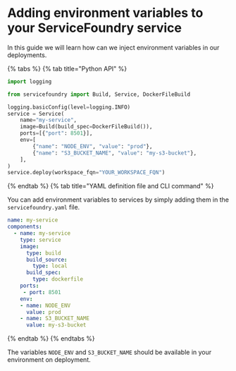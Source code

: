 # Adding environment variables to your ServiceFoundry service

In this guide we will learn how can we inject environment variables in our deployments.

{% tabs %}
{% tab title="Python API" %}

```python
import logging

from servicefoundry import Build, Service, DockerFileBuild

logging.basicConfig(level=logging.INFO)
service = Service(
    name="my-service",
    image=Build(build_spec=DockerFileBuild()),
    ports=[{"port": 8501}],
    env=[
        {"name": "NODE_ENV", "value": "prod"},
        {"name": "S3_BUCKET_NAME", "value": "my-s3-bucket"},
    ],
)
service.deploy(workspace_fqn="YOUR_WORKSPACE_FQN")
```

{% endtab %}
{% tab title="YAML definition file and CLI command" %} 

You can add environment variables to services by simply adding them in the `servicefoundry.yaml` file. 
```yaml
name: my-service
components:
  - name: my-service
    type: service
    image:
      type: build
      build_source:
        type: local
      build_spec:
        type: dockerfile
    ports:
     - port: 8501
    env:
    - name: NODE_ENV
      value: prod
    - name: S3_BUCKET_NAME
      value: my-s3-bucket
```
{% endtab %}
{% endtabs %}

The variables `NODE_ENV` and `S3_BUCKET_NAME` should be available in your environment on deployment.